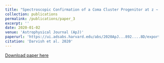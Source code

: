 ```yaml
---
title: "Spectroscopic Confirmation of a Coma Cluster Progenitor at z ∼ 2.2"
collection: publications
permalink: /publications/paper_3
excerpt: ''
date: 2020-01-02
venue: 'Astrophysical Journal (ApJ)'
paperurl: 'https://ui.adsabs.harvard.edu/abs/2020ApJ...892....8D/exportcitation'
citation: 'Darvish et al. 2020'
---
```


[Download paper here](https://ui.adsabs.harvard.edu/link_gateway/2020ApJ...892....8D/EPRINT_PDF)
